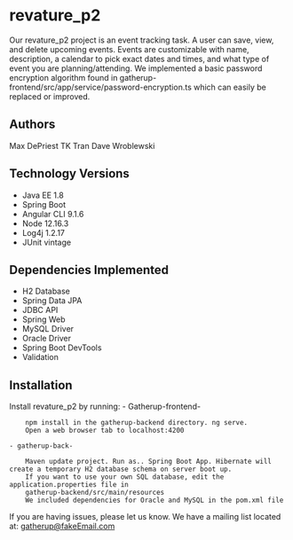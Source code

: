 
revature_p2
========

Our revature_p2 project is an event tracking task. A user can save, view, and delete upcoming events. Events are customizable with name, description, a calendar to pick exact dates and times, and what type 
of event you are planning/attending. We implemented a basic password encryption algorithm found in gatherup-frontend/src/app/service/password-encryption.ts which can easily be replaced or improved. 

Authors
--------

Max DePriest
TK Tran
Dave Wroblewski

Technology Versions
--------
- Java EE 1.8
- Spring Boot
- Angular CLI 9.1.6
- Node 12.16.3
- Log4j 1.2.17
- JUnit vintage

Dependencies Implemented
-------------------
- H2 Database
- Spring Data JPA
- JDBC API
- Spring Web
- MySQL Driver
- Oracle Driver
- Spring Boot DevTools
- Validation

Installation
------------

Install revature_p2 by running:
    - Gatherup-frontend-

        npm install in the gatherup-backend directory. ng serve. 
        Open a web browser tab to localhost:4200
    
    - gatherup-back-

        Maven update project. Run as.. Spring Boot App. Hibernate will create a temporary H2 database schema on server boot up. 
        If you want to use your own SQL database, edit the application.properties file in 
        gatherup-backend/src/main/resources   
        We included dependencies for Oracle and MySQL in the pom.xml file
        

If you are having issues, please let us know.
We have a mailing list located at: gatherup@fakeEmail.com
